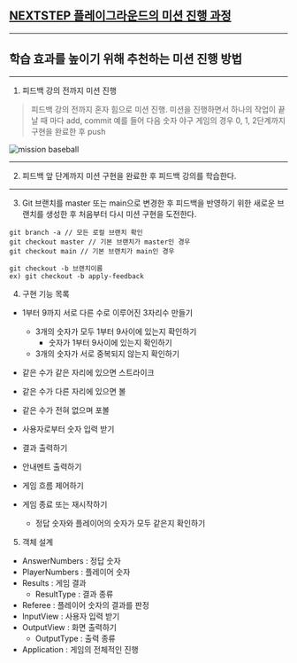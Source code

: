 ## [NEXTSTEP 플레이그라운드의 미션 진행 과정](https://github.com/next-step/nextstep-docs/blob/master/playground/README.md)

---
## 학습 효과를 높이기 위해 추천하는 미션 진행 방법

---
1. 피드백 강의 전까지 미션 진행 
> 피드백 강의 전까지 혼자 힘으로 미션 진행. 미션을 진행하면서 하나의 작업이 끝날 때 마다 add, commit
> 예를 들어 다음 숫자 야구 게임의 경우 0, 1, 2단계까지 구현을 완료한 후 push

![mission baseball](https://raw.githubusercontent.com/next-step/nextstep-docs/master/playground/images/mission_baseball.png)

---
2. 피드백 앞 단계까지 미션 구현을 완료한 후 피드백 강의를 학습한다.

---
3. Git 브랜치를 master 또는 main으로 변경한 후 피드백을 반영하기 위한 새로운 브랜치를 생성한 후 처음부터 다시 미션 구현을 도전한다.

```
git branch -a // 모든 로컬 브랜치 확인
git checkout master // 기본 브랜치가 master인 경우
git checkout main // 기본 브랜치가 main인 경우

git checkout -b 브랜치이름
ex) git checkout -b apply-feedback
```

4. 구현 기능 목록

- 1부터 9까지 서로 다른 수로 이루어진 3자리수 만들기
    - 3개의 숫자가 모두 1부터 9사이에 있는지 확인하기
        - 숫자가 1부터 9사이에 있는지 확인하기
    - 3개의 숫자가 서로 중복되지 않는지 확인하기

- 같은 수가 같은 자리에 있으면 스트라이크
- 같은 수가 다른 자리에 있으면 볼
- 같은 수가 전혀 없으며 포볼

- 사용자로부터 숫자 입력 받기

- 결과 출력하기
- 안내멘트 출력하기

- 게임 흐름 제어하기
- 게임 종료 또는 재시작하기
    - 정답 숫자와 플레이어의 숫자가 모두 같은지 확인하기

5. 객체 설계

- AnswerNumbers : 정답 숫자
- PlayerNumbers : 플레이어 숫자
- Results : 게임 결과
    - ResultType : 결과 종류
- Referee : 플레이어 숫자의 결과를 판정
- InputView : 사용자 입력 받기
- OutputView : 화면 출력하기
    - OutputType : 출력 종류
- Application : 게임의 전체적인 진행
